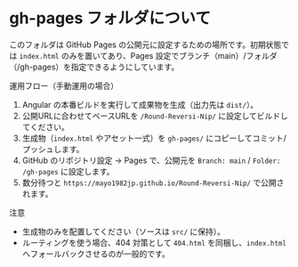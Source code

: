 # gh-pages フォルダについて

このフォルダは GitHub Pages の公開元に設定するための場所です。初期状態では `index.html` のみを置いてあり、Pages 設定でブランチ（main）/フォルダ（/gh-pages）を指定できるようにしています。

運用フロー（手動運用の場合）
1. Angular の本番ビルドを実行して成果物を生成（出力先は `dist/`）。
2. 公開URLに合わせてベースURLを `/Round-Reversi-Nip/` に設定してビルドしてください。
3. 生成物（`index.html` やアセット一式）を `gh-pages/` にコピーしてコミット/プッシュします。
4. GitHub のリポジトリ設定 → Pages で、公開元を `Branch: main` / `Folder: /gh-pages` に設定します。
5. 数分待つと `https://mayo1982jp.github.io/Round-Reversi-Nip/` で公開されます。

注意
- 生成物のみを配置してください（ソースは `src/` に保持）。
- ルーティングを使う場合、404 対策として `404.html` を同梱し、`index.html` へフォールバックさせるのが一般的です。